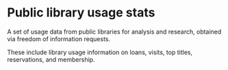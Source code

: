 # Public library usage stats

A set of usage data from public libraries for analysis and research, obtained via freedom of information requests.

These include library usage information on loans, visits, top titles, reservations, and membership.
